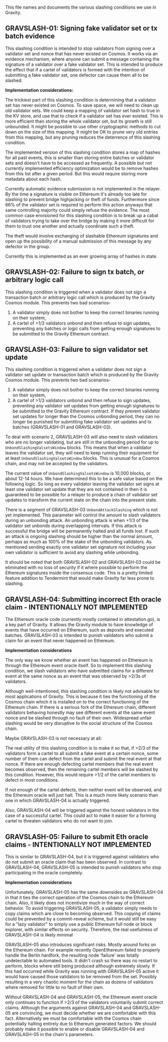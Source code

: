 This file names and documents the various slashing conditions we use in Gravity.

## GRAVSLASH-01: Signing fake validator set or tx batch evidence

This slashing condition is intended to stop validators from signing over a validator set and nonce that has never existed on Cosmos. It works via an evidence mechanism, where anyone can submit a message containing the signature of a validator over a fake validator set. This is intended to produce the effect that if a cartel of validators is formed with the intention of submitting a fake validator set, one defector can cause them all to be slashed.

**Implementation considerations:**

The trickiest part of this slashing condition is determining that a validator set has never existed on Cosmos. To save space, we will need to clean up old validator sets. We could keep a mapping of validator set hash to true in the KV store, and use that to check if a validator set has ever existed. This is more efficient than storing the whole validator set, but its growth is still unbounded. It might be possible to use other cryptographic methods to cut down on the size of this mapping. It might be OK to prune very old entries from this mapping, but any pruning reduces the deterrence of this slashing condition.

The implemented version of this slashing condition stores a map of hashes for all past events, this is smaller than storing entire batches or validator sets and doesn't have to be accessed as frequently. A possible but not currently implemented efficiency optimization would be to remove hashes from this list after a given period. But this would require storing more metadata about each hash.

Currently automatic evidence submission is not implemented in the relayer. By the time a signature is visible on Ethereum it's already too late for slashing to prevent bridge highjacking or theft of funds. Furthermore since 66% of the validator set is required to perform this action anyways that same controlling majority could simply refuse the evidence. The most common case envisioned for this slashing condition is to break up a cabal of validators trying to take over the bridge by making it more difficult for them to trust one another and actually coordinate such a theft.

The theft would involve exchanging of slashable Ethereum signatures and open up the possibility of a manual submission of this message by any defector in the group.

Currently this is implemented as an ever growing array of hashes in state.

## GRAVSLASH-02: Failure to sign tx batch, or arbitrary logic call

This slashing condition is triggered when a validator does not sign a transaction batch or arbitrary logic call which is produced by the Gravity Cosmos module. This prevents two bad scenarios-

1. A validator simply does not bother to keep the correct binaries running on their system,
2. A cartel of >1/3 validators unbond and then refuse to sign updates, preventing any batches or logic calls from getting enough signatures to be submitted to the Gravity Ethereum contract.

## GRAVSLASH-03: Failure to sign validator set update

This slashing condition is triggered when a validator does not sign a validator set update or transaction batch which is produced by the Gravity Cosmos module. This prevents two bad scenarios-

1. A validator simply does not bother to keep the correct binaries running on their system,
2. A cartel of >1/3 validators unbond and then refuse to sign updates, preventing any validator set updates from getting enough signatures to be submitted to the Gravity Ethereum contract. If they prevent validator set updates for longer than the Cosmos unbonding period, they can no longer be punished for submitting fake validator set updates and tx batches (GRAVSLASH-01 and GRAVSLASH-03).

To deal with scenario 2, GRAVSLASH-03 will also need to slash validators who are no longer validating, but are still in the unbonding period for up to `UnbondSlashingValsetsWindow` blocks. This means that when a validator leaves the validator set, they will need to keep running their equipment for at least `UnbondSlashingValsetsWindow` blocks. This is unusual for a Cosmos chain, and may not be accepted by the validators.

The current value of `UnbondSlashingValsetsWindow` is 10,000 blocks, or about 12-14 hours. We have determined this to be a safe value based on the following logic. So long as every validator leaving the validator set signs at least one validator set update that they are not contained in then it is guaranteed to be possible for a relayer to produce a chain of validator set updates to transform the current state on the chain into the present state.

There is a segment of GRAVSLASH-03 `UnbondAttackSlashing` which is not yet implemented. This parameter will control the amount to slash validators during an unbonding attack. An unbonding attack is when +1/3 of the validator set unbonds during overlapping intervals. If this attack is successful the bridge will be permanently halted and all funds lost. If such an attack is ongoing slashing should be higher than the normal amount, perhaps as much as 100% of the stake of the unbonding validators. As mentioned sending exactly one validator set signature not including your own validator is sufficient to avoid any slashing while unbonding.

It should be noted that both GRAVSLASH-02 and GRAVSLASH-03 could be eliminated with no loss of security if it where possible to perform the Ethereum signatures inside the consensus code. This is a pretty limited feature addition to Tendermint that would make Gravity far less prone to slashing.

## GRAVSLASH-04: Submitting incorrect Eth oracle claim - INTENTIONALLY NOT IMPLEMENTED

The Ethereum oracle code (currently mostly contained in attestation.go), is a key part of Gravity. It allows the Gravity module to have knowledge of events that have occurred on Ethereum, such as deposits and executed batches. GRAVSLASH-03 is intended to punish validators who submit a claim for an event that never happened on Ethereum.

**Implementation considerations**

The only way we know whether an event has happened on Ethereum is through the Ethereum event oracle itself. So to implement this slashing condition, we slash validators who have submitted claims for a different event at the same nonce as an event that was observed by >2/3s of validators.

Although well-intentioned, this slashing condition is likely not advisable for most applications of Gravity. This is because it ties the functioning of the Cosmos chain which it is installed on to the correct functioning of the Ethereum chain. If there is a serious fork of the Ethereum chain, different validators behaving honestly may see different events at the same event nonce and be slashed through no fault of their own. Widespread unfair slashing would be very disruptive to the social structure of the Cosmos chain.

Maybe GRAVSLASH-03 is not necessary at all:

The real utility of this slashing condition is to make it so that, if >2/3 of the validators form a cartel to all submit a fake event at a certain nonce, some number of them can defect from the cartel and submit the real event at that nonce. If there are enough defecting cartel members that the real event becomes observed, then the remaining cartel members will be slashed by this condition. However, this would require >1/2 of the cartel members to defect in most conditions.

If not enough of the cartel defects, then neither event will be observed, and the Ethereum oracle will just halt. This is a much more likely scenario than one in which GRAVSLASH-04 is actually triggered.

Also, GRAVSLASH-04 will be triggered against the honest validators in the case of a successful cartel. This could act to make it easier for a forming cartel to threaten validators who do not want to join.

## GRAVSLASH-05: Failure to submit Eth oracle claims - INTENTIONALLY NOT IMPLEMENTED

This is similar to GRAVSLASH-04, but it is triggered against validators who do not submit an oracle claim that has been observed. In contrast to GRAVSLASH-04, GRAVSLASH-05 is intended to punish validators who stop participating in the oracle completely.

**Implementation considerations**

Unfortunately, GRAVSLASH-05 has the same downsides as GRAVSLASH-04 in that it ties the correct operation of the Cosmos chain to the Ethereum chain. Also, it likely does not incentivize much in the way of correct behavior. To avoid triggering GRAVSLASH-05, a validator simply needs to copy claims which are close to becoming observed. This copying of claims could be prevented by a commit-reveal scheme, but it would still be easy for a "lazy validator" to simply use a public Ethereum full node or block explorer, with similar effects on security. Therefore, the real usefulness of GRAVSLASH-04 is likely minimal

GRAVSLASH-05 also introduces significant risks. Mostly around forks on the Ethereum chain. For example recently OpenEthereum failed to properly handle the Berlin hardfork, the resulting node 'failure' was totally undetectable to automated tools. It didn't crash so there was no restart to perform, blocks where still being produced although extremely slowly. If this had occurred while Gravity was running with GRAVSLASH-05 active it would have caused those validators to be removed from the set. Possibly resulting in a very chaotic moment for the chain as dozens of validators where removed for little to no fault of their own.

Without GRAVSLASH-04 and GRAVSLASH-05, the Ethereum event oracle only continues to function if >2/3 of the validators voluntarily submit correct claims. Although the arguments against GRAVSLASH-04 and GRAVSLASH-05 are convincing, we must decide whether we are comfortable with this fact. Alternatively we must be comfortable with the Cosmos chain potentially halting entirely due to Ethereum generated factors. We should probably make it possible to enable or disable GRAVSLASH-04 and GRAVSLASH-05 in the chain's parameters.
